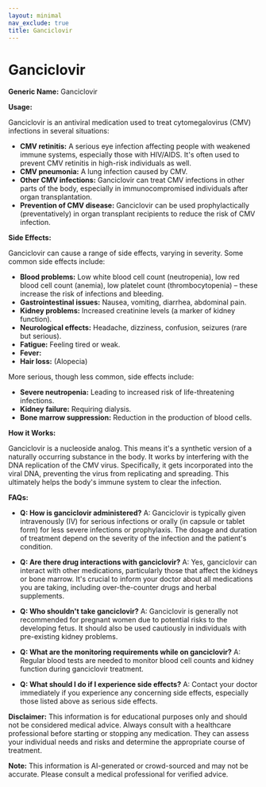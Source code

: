 ```yaml
---
layout: minimal
nav_exclude: true
title: Ganciclovir
---
```


# Ganciclovir

**Generic Name:** Ganciclovir

**Usage:**

Ganciclovir is an antiviral medication used to treat cytomegalovirus (CMV) infections in several situations:

* **CMV retinitis:**  A serious eye infection affecting people with weakened immune systems, especially those with HIV/AIDS.  It's often used to prevent CMV retinitis in high-risk individuals as well.
* **CMV pneumonia:** A lung infection caused by CMV.
* **Other CMV infections:** Ganciclovir can treat CMV infections in other parts of the body, especially in immunocompromised individuals after organ transplantation.
* **Prevention of CMV disease:**  Ganciclovir can be used prophylactically (preventatively) in organ transplant recipients to reduce the risk of CMV infection.

**Side Effects:**

Ganciclovir can cause a range of side effects, varying in severity.  Some common side effects include:

* **Blood problems:**  Low white blood cell count (neutropenia), low red blood cell count (anemia), low platelet count (thrombocytopenia) – these increase the risk of infections and bleeding.
* **Gastrointestinal issues:** Nausea, vomiting, diarrhea, abdominal pain.
* **Kidney problems:**  Increased creatinine levels (a marker of kidney function).
* **Neurological effects:** Headache, dizziness, confusion, seizures (rare but serious).
* **Fatigue:** Feeling tired or weak.
* **Fever:**
* **Hair loss:** (Alopecia)

More serious, though less common, side effects include:

* **Severe neutropenia:**  Leading to increased risk of life-threatening infections.
* **Kidney failure:**  Requiring dialysis.
* **Bone marrow suppression:** Reduction in the production of blood cells.

**How it Works:**

Ganciclovir is a nucleoside analog.  This means it's a synthetic version of a naturally occurring substance in the body. It works by interfering with the DNA replication of the CMV virus.  Specifically, it gets incorporated into the viral DNA, preventing the virus from replicating and spreading.  This ultimately helps the body's immune system to clear the infection.


**FAQs:**

* **Q: How is ganciclovir administered?** A: Ganciclovir is typically given intravenously (IV) for serious infections or orally (in capsule or tablet form) for less severe infections or prophylaxis. The dosage and duration of treatment depend on the severity of the infection and the patient's condition.

* **Q:  Are there drug interactions with ganciclovir?** A: Yes, ganciclovir can interact with other medications, particularly those that affect the kidneys or bone marrow.  It's crucial to inform your doctor about all medications you are taking, including over-the-counter drugs and herbal supplements.

* **Q: Who shouldn't take ganciclovir?** A: Ganciclovir is generally not recommended for pregnant women due to potential risks to the developing fetus. It should also be used cautiously in individuals with pre-existing kidney problems.

* **Q: What are the monitoring requirements while on ganciclovir?** A:  Regular blood tests are needed to monitor blood cell counts and kidney function during ganciclovir treatment.

* **Q: What should I do if I experience side effects?** A: Contact your doctor immediately if you experience any concerning side effects, especially those listed above as serious side effects.


**Disclaimer:** This information is for educational purposes only and should not be considered medical advice. Always consult with a healthcare professional before starting or stopping any medication.  They can assess your individual needs and risks and determine the appropriate course of treatment.


**Note:** This information is AI-generated or crowd-sourced and may not be accurate. Please consult a medical professional for verified advice.